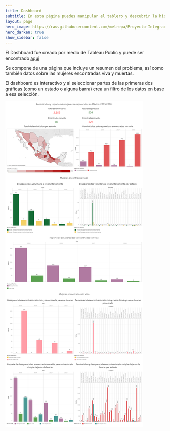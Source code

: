 ```yaml
---
title: Dashboard
subtitle: En esta página puedes manipular el tablero y descubrir la historia
layout: page
hero_image: https://raw.githubusercontent.com/melrepa/Proyecto-Integrador-Ing-Car/main/docs/imagenes/feminicidio-2.jpg
hero_darken: true
show_sidebar: false
---
```


El Dashboard fue creado por medio de Tableau Public y puede ser encontrado [aquí](https://public.tableau.com/views/Feminicidios_desaparecidas/Fem-Desap?:language=en-US&publish=yes&:display_count=n&:origin=viz_share_link)

Se compone de una página que incluye un resumen del problema, así como también datos sobre las mujeres encontradas viva y muertas. 

El dashboard es interactivo y al seleccionar partes de las primeras dos gráficas (como un estado o alguna barra) crea un filtro de los datos en base a esa selección. 

<img style="float: left;" src="https://raw.githubusercontent.com/melrepa/Proyecto-Integrador-Ing-Car/main/docs/imagenes/Fem-Desap.png">

